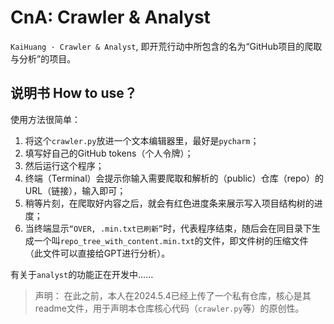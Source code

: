 # CnA: Crawler & Analyst
`KaiHuang · Crawler & Analyst`, 即开荒行动中所包含的名为“GitHub项目的爬取与分析”的项目。

## 说明书 How to use？
使用方法很简单：

1. 将这个``crawler.py``放进一个文本编辑器里，最好是``pycharm``；
2. 填写好自己的GitHub tokens（个人令牌）；
3. 然后运行这个程序；
4. 终端（Terminal）会提示你输入需要爬取和解析的（public）仓库（repo）的URL（链接），输入即可；
5. 稍等片刻，在爬取好内容之后，就会有红色进度条来展示写入项目结构树的进度；
6. 当终端显示```“OVER, .min.txt已刷新”```时，代表程序结束，随后会在同目录下生成一个叫``repo_tree_with_content.min.txt``的文件，即文件树的压缩文件（此文件可以直接给GPT进行分析）。

有关于```analyst```的功能正在开发中……

> 声明：
> 在此之前，本人在2024.5.4已经上传了一个私有仓库，核心是其readme文件，用于声明本仓库核心代码（```crawler.py```等）的原创性。
